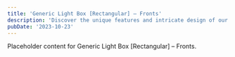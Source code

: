 ```yaml
---
title: 'Generic Light Box [Rectangular] – Fronts'
description: 'Discover the unique features and intricate design of our Generic Light Box [Rectangular] – Fronts. Perfect for various applications, this piece adds a touch of creativity and innovation to any setting.'
pubDate: '2023-10-23'
---
```


Placeholder content for Generic Light Box [Rectangular] – Fronts.
